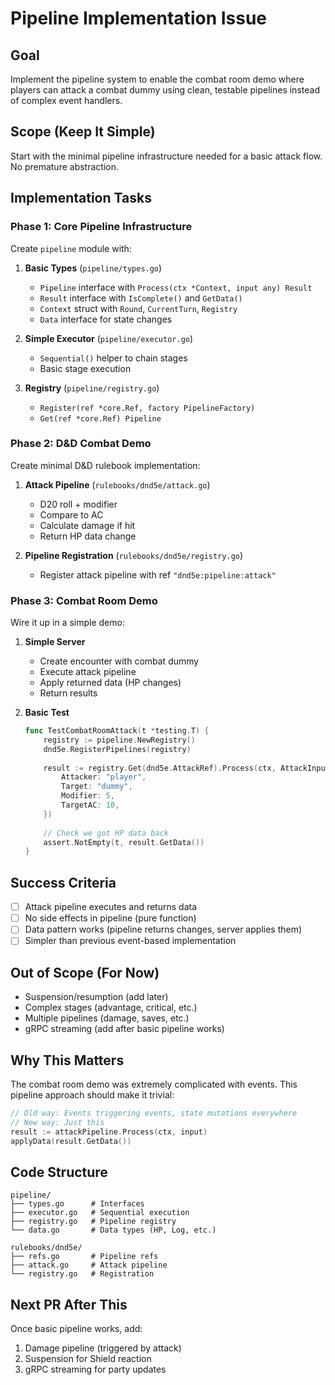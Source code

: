 # Pipeline Implementation Issue

## Goal
Implement the pipeline system to enable the combat room demo where players can attack a combat dummy using clean, testable pipelines instead of complex event handlers.

## Scope (Keep It Simple)
Start with the minimal pipeline infrastructure needed for a basic attack flow. No premature abstraction.

## Implementation Tasks

### Phase 1: Core Pipeline Infrastructure
Create `pipeline` module with:

1. **Basic Types** (`pipeline/types.go`)
   - `Pipeline` interface with `Process(ctx *Context, input any) Result`
   - `Result` interface with `IsComplete()` and `GetData()`
   - `Context` struct with `Round`, `CurrentTurn`, `Registry`
   - `Data` interface for state changes

2. **Simple Executor** (`pipeline/executor.go`)
   - `Sequential()` helper to chain stages
   - Basic stage execution

3. **Registry** (`pipeline/registry.go`)
   - `Register(ref *core.Ref, factory PipelineFactory)`
   - `Get(ref *core.Ref) Pipeline`

### Phase 2: D&D Combat Demo
Create minimal D&D rulebook implementation:

1. **Attack Pipeline** (`rulebooks/dnd5e/attack.go`)
   - D20 roll + modifier
   - Compare to AC
   - Calculate damage if hit
   - Return HP data change

2. **Pipeline Registration** (`rulebooks/dnd5e/registry.go`)
   - Register attack pipeline with ref `"dnd5e:pipeline:attack"`

### Phase 3: Combat Room Demo
Wire it up in a simple demo:

1. **Simple Server**
   - Create encounter with combat dummy
   - Execute attack pipeline
   - Apply returned data (HP changes)
   - Return results

2. **Basic Test**
   ```go
   func TestCombatRoomAttack(t *testing.T) {
       registry := pipeline.NewRegistry()
       dnd5e.RegisterPipelines(registry)
       
       result := registry.Get(dnd5e.AttackRef).Process(ctx, AttackInput{
           Attacker: "player",
           Target: "dummy",
           Modifier: 5,
           TargetAC: 10,
       })
       
       // Check we got HP data back
       assert.NotEmpty(t, result.GetData())
   }
   ```

## Success Criteria
- [ ] Attack pipeline executes and returns data
- [ ] No side effects in pipeline (pure function)
- [ ] Data pattern works (pipeline returns changes, server applies them)
- [ ] Simpler than previous event-based implementation

## Out of Scope (For Now)
- Suspension/resumption (add later)
- Complex stages (advantage, critical, etc.)
- Multiple pipelines (damage, saves, etc.)
- gRPC streaming (add after basic pipeline works)

## Why This Matters
The combat room demo was extremely complicated with events. This pipeline approach should make it trivial:
```go
// Old way: Events triggering events, state mutations everywhere
// New way: Just this
result := attackPipeline.Process(ctx, input)
applyData(result.GetData())
```

## Code Structure
```
pipeline/
├── types.go      # Interfaces
├── executor.go   # Sequential execution
├── registry.go   # Pipeline registry
└── data.go       # Data types (HP, Log, etc.)

rulebooks/dnd5e/
├── refs.go       # Pipeline refs
├── attack.go     # Attack pipeline
└── registry.go   # Registration
```

## Next PR After This
Once basic pipeline works, add:
1. Damage pipeline (triggered by attack)
2. Suspension for Shield reaction
3. gRPC streaming for party updates